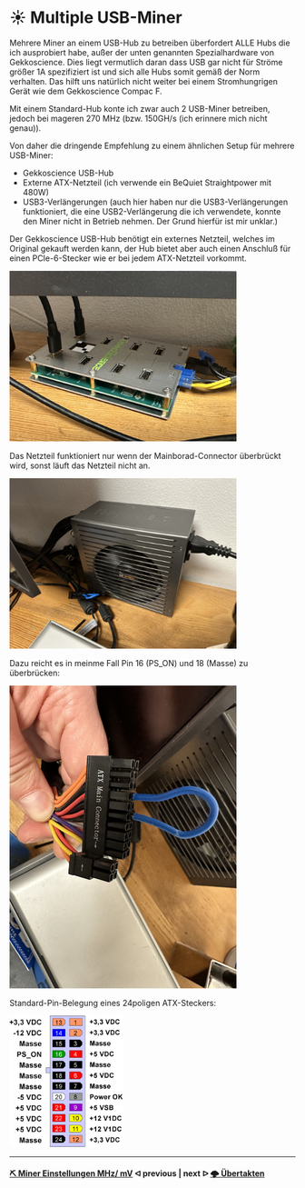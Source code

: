 # ☀ Multiple USB-Miner

Mehrere Miner an einem USB-Hub zu betreiben überfordert ALLE Hubs die ich ausprobiert habe, außer der unten genannten Spezialhardware von Gekkoscience. Dies liegt vermutlich daran dass USB gar nicht für Ströme größer 1A spezifiziert ist und sich alle Hubs somit gemäß der Norm verhalten. Das hilft uns natürlich nicht weiter bei einem Stromhungrigen Gerät wie dem Gekkoscience Compac F.

Mit einem Standard-Hub konte ich zwar auch 2 USB-Miner betreiben, jedoch bei mageren 270 MHz (bzw. 150GH/s (ich erinnere mich nicht genau)).

Von daher die dringende Empfehlung zu einem ähnlichen Setup für mehrere USB-Miner:
* Gekkoscience USB-Hub
* Externe ATX-Netzteil (ich verwende ein BeQuiet Straightpower mit 480W)
* USB3-Verlängerungen (auch hier haben nur die USB3-Verlängerungen funktioniert, die eine USB2-Verlängerung die ich verwendete, konnte den Miner nicht in Betrieb nehmen. Der Grund hierfür ist mir unklar.) 

Der Gekkoscience USB-Hub benötigt ein externes Netzteil, welches im Original gekauft werden kann, der Hub bietet aber auch einen Anschluß für einen PCIe-6-Stecker wie er bei jedem ATX-Netzteil vorkommt.

<img src=".assets/GekkoHub.jpg" alt="Gekkoscience USB-Hub" width="400" />

Das Netzteil funktioniert nur wenn der Mainborad-Connector überbrückt wird, sonst läuft das Netzteil nicht an.

<img src=".assets/ATXNetzteil.jpg" alt="ATX Netzteil" width="400" />

Dazu reicht es in meinme Fall Pin 16 (PS_ON) und 18 (Masse) zu überbrücken:

<img src=".assets/ATXStecker.jpg" alt="Stecker des ATX-Netzteils" width="400" />

Standard-Pin-Belegung eines 24poligen ATX-Steckers:

<img src=".assets/ATXPinBelegung.png" alt="ATX Pinbelegung" width="200" />

---

#### [⛏ Miner Einstellungen MHz/ mV](miner-settings.md)  ᐊ  previous | next  ᐅ  [🌩 Übertakten](/uebertakten.md)
